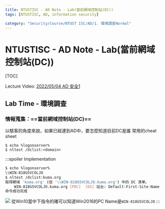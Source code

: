 ```yaml
---
title: NTUSTISC - AD Note - Lab(當前網域控制站(DC))
tags: [NTUSTISC, AD, information security]

category: "Security/Course/NTUST ISC/AD/1. 環境調查Normal"
---
```


# NTUSTISC - AD Note - Lab(當前網域控制站(DC))
<!-- more -->
[TOC]

Lecture Video: [2022/05/04 AD 安全1](https://youtu.be/Cv2gNQkDM8Q?si=SycYwgWohlu97dc3)

## Lab Time - 環境調查

### 情報蒐集：==當前網域控制站(DC)==
以駭客的角度來說，如果已經連到AD中，要怎麼知道目前DC是誰
常用的cheat sheet
```bash!
$ echo %logonserver%
$ nltest /dclist:<domain>
```
:::spoiler Implementation
```bash
$ echo %logonserver%
\\WIN-818G5VCOLJO
$ nltest /dclist:kuma.org
取得網域 'kuma.org' (從 '\\WIN-818G5VCOLJO.kuma.org') 中的 DC 清單。
    WIN-818G5VCOLJO.kuma.org [PDC]  [DS] 站台: Default-First-Site-Name
命令成功完成
```
![](https://hackmd.io/_uploads/S1pgfnvph.png)
從Win10當中下指令的確可以知道Win2016的PC Name是`WIN-818G5VCOLJO`
:::